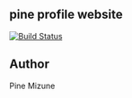 pine profile website
--------------------

[![Build Status](https://drone.io/github.com/pine613/profile-website/status.png)](https://drone.io/github.com/pine613/profile-website/latest)

## Author
Pine Mizune